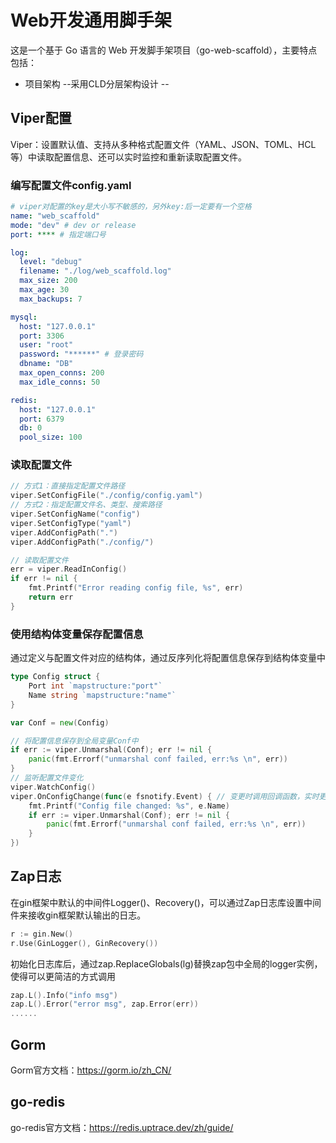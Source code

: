 # Web开发通用脚手架
这是一个基于 Go 语言的 Web 开发脚手架项目（go-web-scaffold），主要特点包括：
- 项目架构
--采用CLD分层架构设计
-- 
## Viper配置
Viper：设置默认值、支持从多种格式配置文件（YAML、JSON、TOML、HCL等）中读取配置信息、还可以实时监控和重新读取配置文件。
### 编写配置文件config.yaml
```yaml
# viper对配置的key是大小写不敏感的，另外key:后一定要有一个空格
name: "web_scaffold"
mode: "dev" # dev or release
port: **** # 指定端口号

log:
  level: "debug"
  filename: "./log/web_scaffold.log" 
  max_size: 200
  max_age: 30
  max_backups: 7

mysql:
  host: "127.0.0.1"
  port: 3306
  user: "root"
  password: "******" # 登录密码
  dbname: "DB"
  max_open_conns: 200
  max_idle_conns: 50

redis:
  host: "127.0.0.1"
  port: 6379
  db: 0
  pool_size: 100
```
### 读取配置文件
```go
// 方式1：直接指定配置文件路径
viper.SetConfigFile("./config/config.yaml")
// 方式2：指定配置文件名、类型、搜索路径
viper.SetConfigName("config")
viper.SetConfigType("yaml")
viper.AddConfigPath(".")
viper.AddConfigPath("./config/")

// 读取配置文件
err = viper.ReadInConfig()
if err != nil {
	fmt.Printf("Error reading config file, %s", err)
	return err
}
```
### 使用结构体变量保存配置信息
通过定义与配置文件对应的结构体，通过反序列化将配置信息保存到结构体变量中
```go
type Config struct {
	Port int `mapstructure:"port"`
	Name string `mapstructure:"name"`
}

var Conf = new(Config)

// 将配置信息保存到全局变量Conf中
if err := viper.Unmarshal(Conf); err != nil {
	panic(fmt.Errorf("unmarshal conf failed, err:%s \n", err))
}
// 监听配置文件变化
viper.WatchConfig()
viper.OnConfigChange(func(e fsnotify.Event) { // 变更时调用回调函数，实时更新到Conf中
	fmt.Printf("Config file changed: %s", e.Name)
	if err := viper.Unmarshal(Conf); err != nil {
		panic(fmt.Errorf("unmarshal conf failed, err:%s \n", err))
	}	
})
```
## Zap日志
在gin框架中默认的中间件Logger()、Recovery()，可以通过Zap日志库设置中间件来接收gin框架默认输出的日志。
```go
r := gin.New()
r.Use(GinLogger(), GinRecovery())
```
初始化日志库后，通过zap.ReplaceGlobals(lg)替换zap包中全局的logger实例，使得可以更简洁的方式调用
```go
zap.L().Info("info msg")
zap.L().Error("error msg", zap.Error(err))
......
```
## Gorm
Gorm官方文档：https://gorm.io/zh_CN/
## go-redis
go-redis官方文档：https://redis.uptrace.dev/zh/guide/
